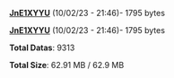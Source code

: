 [**JnE1XYYU**](/data/JnE1XYYU.txt) (10/02/23 - 21:46)- 1795 bytes

[**JnE1XYYU**](/data/JnE1XYYU.txt) (10/02/23 - 21:46)- 1795 bytes

**Total Datas**: 9313

**Total Size**: 62.91 MB / 62.9 MB